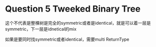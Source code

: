 # Question 5 Tweeked Binary Tree

这个不代表是整棵树是完全的symmetric或者是identical，就是可以着一层是symmetric，下一层是idnetical的mix

如果是要同时找symmetric或者identical，需要multi ReturnType
